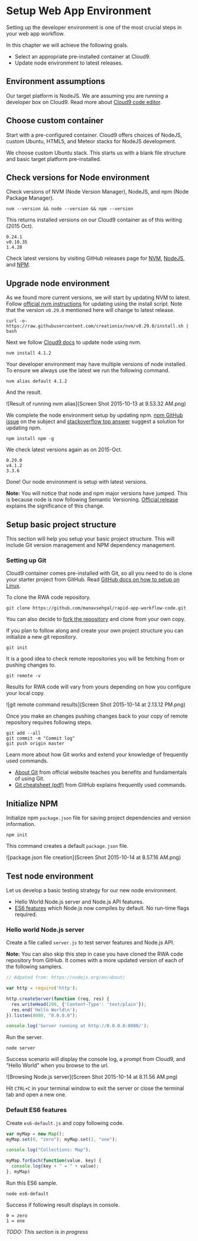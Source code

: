 # Setup Web App Environment

Setting up the developer environment is one of the most crucial steps in your web app workflow. 

In this chapter we will achieve the following goals.

- Select an appropriate pre-installed container at Cloud9.
- Update node environment to latest releases.

## Environment assumptions

Our target platform is NodeJS. We are assuming you are running a developer box on Cloud9. Read more about [Cloud9 code editor](https://manavsehgal.gitbooks.io/rapid-app-workflow/content/cloud9_code_editor.html).

## Choose custom container

Start with a pre-configured container. Cloud9 offers choices of NodeJS, custom Ubuntu, HTML5, and Meteor stacks for NodeJS development.

We choose custom Ubuntu stack. This starts us with a blank file structure and basic target platform pre-installed.

## Check versions for Node environment

Check versions of NVM (Node Version Manager), NodeJS, and npm (Node Package Manager).

```nvm --version && node --version && npm --version```

This returns installed versions on our Cloud9 container as of this writing (2015 Oct).

```
0.24.1
v0.10.35
1.4.28
```

Check latest versions by visiting GitHub releases page for [NVM](https://github.com/creationix/nvm/releases), [NodeJS](https://github.com/nodejs/node/releases), and [NPM](https://github.com/npm/npm/releases).

## Upgrade node environment

As we found more current versions, we will start by updating NVM to latest. Follow [official nvm instructions](https://github.com/creationix/nvm#install-script) for updating using the install script. Note that the version ```v0.29.0``` mentioned here will change to latest release.

```
curl -o- https://raw.githubusercontent.com/creationix/nvm/v0.29.0/install.sh | bash
```

Next we follow [Cloud9 docs](https://docs.c9.io/docs/updating-nodejs) to update node using nvm.

```nvm install 4.1.2```

Your developer environment may have multiple versions of node installed. To ensure we always use the latest we run the following command.

```nvm alias default 4.1.2```

And the result.

![Result of running nvm alias](Screen Shot 2015-10-13 at 9.53.32 AM.png)

We complete the node environment setup by updating npm. [npm GitHub issue](https://github.com/npm/npm/issues/1840) on the subject and [stackoverflow top answer](http://stackoverflow.com/questions/23393707/how-to-update-npm) suggest a solution for updating npm.

```npm install npm -g```

We check latest versions again as on 2015-Oct.

```
0.29.0
v4.1.2
3.3.6
```

Done! Our node environment is setup with latest versions.

**Note:** You will notice that node and npm major versions have jumped. This is because node is now following Semantic Versioning. [Official release](https://nodejs.org/en/blog/release/v4.0.0/) explains the significance of this change.

## Setup basic project structure

This section will help you setup your basic project structure. This will include Git version management and NPM dependency management.

### Setting up Git

Cloud9 container comes pre-installed with Git, so all you need to do is clone your starter project from GitHub. Read [GitHub docs on how to setup on Linux](https://help.github.com/articles/set-up-git/#platform-linux).

To clone the RWA code repository.

```
git clone https://github.com/manavsehgal/rapid-app-workflow-code.git
```

You can also decide to [fork the repository](https://github.com/manavsehgal/rapid-app-workflow-code#fork-destination-box) and clone from your own copy.

If you plan to follow along and create your own project structure you can initialize a new git repository.

```git init```

It is a good idea to check remote repositories you will be fetching from or pushing changes to.

```
git remote -v
```

Results for RWA code will vary from yours depending on how you configure your local copy.

![git remote command results](Screen Shot 2015-10-14 at 2.13.12 PM.png)

Once you make an changes pushing changes back to your copy of remote repository requires following steps.

```
git add --all
git commit -m "Commit log"
git push origin master
```

Learn more about how Git works and extend your knowledge of frequently used commands.

- [About Git](http://git-scm.com/about) from official website teaches you benefits and fundamentals of using Git.
- [Git cheatsheet (pdf)](https://training.github.com/kit/downloads/github-git-cheat-sheet.pdf) from GitHub explains frequently used commands.

## Initialize NPM

Initialize npm ```package.json``` file for saving project dependencies and version information.

```npm init```

This command creates a default ```package.json``` file.

![package.json file creation](Screen Shot 2015-10-14 at 8.57.16 AM.png)


## Test node environment

Let us develop a basic testing strategy for our new node environment.

- Hello World Node.js server and Node.js API features.
- [ES6 features](https://nodejs.org/en/docs/es6/) which Node.js now compiles by default. No run-time flags required.

### Hello world Node.js server

Create a file called ```server.js``` to test server features and Node.js API. 

**Note:** You can also skip this step in case you have cloned the RWA code repository from GitHub. It comes with a more updated version of each of the following samplers.

```javascript
// Adpated from: https://nodejs.org/en/about/

var http = require('http');

http.createServer(function (req, res) {
  res.writeHead(200, {'Content-Type': 'text/plain'});
  res.end('Hello World\n');
}).listen(8080, "0.0.0.0");

console.log('Server running at http://0.0.0.0:8080/');
```

Run the server.

```
node server
```

Success scenario will display the console log, a prompt from Cloud9, and "Hello World" when you browse to the url.

![Browsing Node.js server](Screen Shot 2015-10-14 at 8.11.56 AM.png)

Hit ```CTRL+C``` in your terminal window to exit the server or close the terminal tab and open a new one.
 
### Default ES6 features

Create ```es6-default.js``` and copy following code.

```javascript
var myMap = new Map();
myMap.set(0, "zero"); myMap.set(1, "one");

console.log("Collections: Map");

myMap.forEach(function(value, key) {
  console.log(key + " = " + value);
}, myMap)

```

Run this ES6 sample.

```
node es6-default
```

Success if following result displays in console.

```
0 = zero
1 = one
```

*TODO: This section is in progress*
